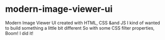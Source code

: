 # modern-image-viewer-ui
Modern Image Viewer UI created with HTML, CSS &and JS
I kind of wanted to build something a little bit different 
So with some CSS filter  properties, Boom! I did it!
